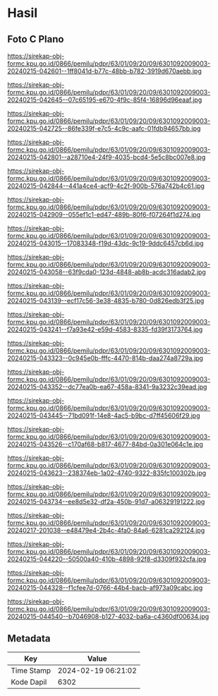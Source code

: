 # Hasil

## Foto C Plano

https://sirekap-obj-formc.kpu.go.id/0866/pemilu/pdpr/63/01/09/20/09/6301092009003-20240215-042601--1ff8041d-b77c-48bb-b782-3919d670aebb.jpg

https://sirekap-obj-formc.kpu.go.id/0866/pemilu/pdpr/63/01/09/20/09/6301092009003-20240215-042645--07c65195-e670-4f9c-85f4-16896d96eaaf.jpg

https://sirekap-obj-formc.kpu.go.id/0866/pemilu/pdpr/63/01/09/20/09/6301092009003-20240215-042725--86fe339f-e7c5-4c9c-aafc-01fdb94657bb.jpg

https://sirekap-obj-formc.kpu.go.id/0866/pemilu/pdpr/63/01/09/20/09/6301092009003-20240215-042801--a28710e4-24f9-4035-bcd4-5e5c8bc007e8.jpg

https://sirekap-obj-formc.kpu.go.id/0866/pemilu/pdpr/63/01/09/20/09/6301092009003-20240215-042844--441a4ce4-acf9-4c2f-900b-576a742b4c61.jpg

https://sirekap-obj-formc.kpu.go.id/0866/pemilu/pdpr/63/01/09/20/09/6301092009003-20240215-042909--055ef1c1-ed47-489b-80f6-f07264f1d274.jpg

https://sirekap-obj-formc.kpu.go.id/0866/pemilu/pdpr/63/01/09/20/09/6301092009003-20240215-043015--17083348-f19d-43dc-9c19-9ddc6457cb6d.jpg

https://sirekap-obj-formc.kpu.go.id/0866/pemilu/pdpr/63/01/09/20/09/6301092009003-20240215-043058--63f9cda0-123d-4848-ab8b-acdc316adab2.jpg

https://sirekap-obj-formc.kpu.go.id/0866/pemilu/pdpr/63/01/09/20/09/6301092009003-20240215-043139--ecf17c56-3e38-4835-b780-0d826edb3f25.jpg

https://sirekap-obj-formc.kpu.go.id/0866/pemilu/pdpr/63/01/09/20/09/6301092009003-20240215-043241--f7a93e42-e59d-4583-8335-fd39f3173764.jpg

https://sirekap-obj-formc.kpu.go.id/0866/pemilu/pdpr/63/01/09/20/09/6301092009003-20240215-043323--0c945e0b-fffc-4470-814b-daa274a8729a.jpg

https://sirekap-obj-formc.kpu.go.id/0866/pemilu/pdpr/63/01/09/20/09/6301092009003-20240215-043352--dc77ea0b-ea67-458a-8341-9a3232c39ead.jpg

https://sirekap-obj-formc.kpu.go.id/0866/pemilu/pdpr/63/01/09/20/09/6301092009003-20240215-043445--71bd091f-14e8-4ac5-b9bc-d7ff45606f29.jpg

https://sirekap-obj-formc.kpu.go.id/0866/pemilu/pdpr/63/01/09/20/09/6301092009003-20240215-043526--c170af68-b817-4677-84bd-0a301e064c1e.jpg

https://sirekap-obj-formc.kpu.go.id/0866/pemilu/pdpr/63/01/09/20/09/6301092009003-20240215-043623--238374eb-1a02-4740-9322-835fc100302b.jpg

https://sirekap-obj-formc.kpu.go.id/0866/pemilu/pdpr/63/01/09/20/09/6301092009003-20240215-043734--ee8d5e32-df2a-450b-91d7-a06329191222.jpg

https://sirekap-obj-formc.kpu.go.id/0866/pemilu/pdpr/63/01/09/20/09/6301092009003-20240217-201038--e48479e4-2b4c-4fa0-84a6-6281ca292124.jpg

https://sirekap-obj-formc.kpu.go.id/0866/pemilu/pdpr/63/01/09/20/09/6301092009003-20240215-044220--50500a40-410b-4898-92f8-d3309f932cfa.jpg

https://sirekap-obj-formc.kpu.go.id/0866/pemilu/pdpr/63/01/09/20/09/6301092009003-20240215-044328--f1cfee7d-0766-44b4-bacb-af973a09cabc.jpg

https://sirekap-obj-formc.kpu.go.id/0866/pemilu/pdpr/63/01/09/20/09/6301092009003-20240215-044540--b7046908-b127-4032-ba6a-c4360df00634.jpg


## Metadata

| Key        | Value               |
| ---------- | ------------------- |
| Time Stamp | 2024-02-19 06:21:02 |
| Kode Dapil | 6302                |



